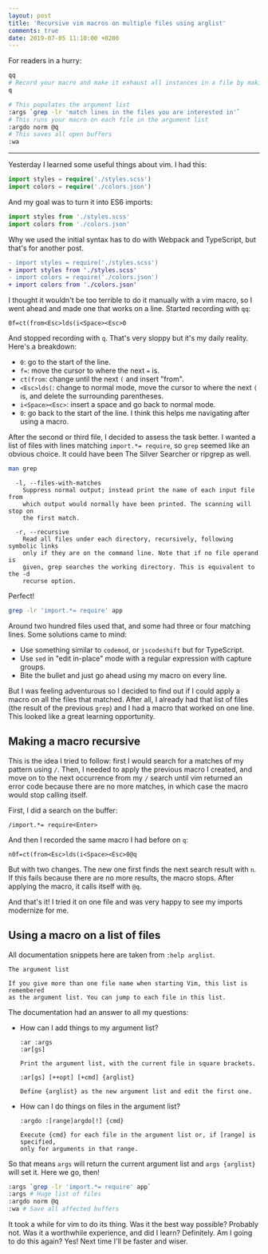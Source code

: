 ```yaml
---
layout: post
title: 'Recursive vim macros on multiple files using arglist'
comments: true
date: 2019-07-05 11:10:00 +0200
---
```


For readers in a hurry:

```bash
qq
# Record your macro and make it exhaust all instances in a file by making it recursive
q

# This populates the argument list
:args `grep -lr 'match lines in the files you are interested in'`
# This runs your macro on each file in the argument list
:argdo norm @q
# This saves all open buffers
:wa
```

---

Yesterday I learned some useful things about vim. I had this:

```typescript
import styles = require('./styles.scss')
import colors = require('./colors.json')
```

And my goal was to turn it into ES6 imports:

```typescript
import styles from './styles.scss'
import colors from './colors.json'
```

Why we used the initial syntax has to do with Webpack and TypeScript, but that's for another post.

```diff
- import styles = require('./styles.scss')
+ import styles from './styles.scss'
- import colors = require('./colors.json')
+ import colors from './colors.json'
```

I thought it wouldn't be too terrible to do it manually with a vim macro, so I went ahead and made one that works on a line. Started recording with `qq`:

```vim
0f=ct(from<Esc>lds(i<Space><Esc>0
```

And stopped recording with `q`. That's very sloppy but it's my daily reality. Here's a breakdown:

- `0`: go to the start of the line.
- `f=`: move the cursor to where the next `=` is.
- `ct(from`: change until the next `(` and insert "from".
- `<Esc>lds(`: change to normal mode, move the cursor to where the next `(` is, and delete the surrounding parentheses.
- `i<Space><Esc>`: insert a space and go back to normal mode.
- `0`: go back to the start of the line. I think this helps me navigating after using a macro.

After the second or third file, I decided to assess the task better. I wanted a list of files with lines matching `import.*= require`, so `grep` seemed like an obvious choice. It could have been The Silver Searcher or ripgrep as well.

```bash
man grep
```

```
  -l, --files-with-matches
    Suppress normal output; instead print the name of each input file from
    which output would normally have been printed. The scanning will stop on
    the first match.

  -r, --recursive
    Read all files under each directory, recursively, following symbolic links
    only if they are on the command line. Note that if no file operand is
    given, grep searches the working directory. This is equivalent to the -d
    recurse option.
```

Perfect!

```bash
grep -lr 'import.*= require' app
```

Around two hundred files used that, and some had three or four matching lines. Some solutions came to mind:

- Use something similar to `codemod`, or `jscodeshift` but for TypeScript.
- Use `sed` in "edit in-place" mode with a regular expression with capture groups.
- Bite the bullet and just go ahead using my macro on every line.

But I was feeling adventurous so I decided to find out if I could apply a macro on all the files that matched. After all, I already had that list of files (the result of the previous `grep`) and I had a macro that worked on one line. This looked like a great learning opportunity.

## Making a macro recursive

This is the idea I tried to follow: first I would search for a matches of my pattern using `/`. Then, I needed to apply the previous macro I created, and move on to the next occurrence from my `/` search until vim returned an error code because there are no more matches, in which case the macro would stop calling itself.

First, I did a search on the buffer:

```vim
/import.*= require<Enter>
```

And then I recorded the same macro I had before on `q`:

```vim
n0f=ct(from<Esc>lds(i<Space><Esc>0@q
```

But with two changes. The new one first finds the next search result with `n`. If this fails because there are no more results, the macro stops. After applying the macro, it calls itself with `@q`.

And that's it! I tried it on one file and was very happy to see my imports modernize for me.

## Using a macro on a list of files

All documentation snippets here are taken from `:help arglist`.

```
The argument list

If you give more than one file name when starting Vim, this list is remembered
as the argument list. You can jump to each file in this list.
```

The documentation had an answer to all my questions:

- How can I add things to my argument list?

  ```
  :ar :args
  :ar[gs]

  Print the argument list, with the current file in square brackets.

  :ar[gs] [++opt] [+cmd] {arglist}

  Define {arglist} as the new argument list and edit the first one.
  ```

- How can I do things on files in the argument list?

  ```
  :argdo :[range]argdo[!] {cmd}

  Execute {cmd} for each file in the argument list or, if [range] is specified,
  only for arguments in that range.
  ```

So that means `args` will return the current argument list and `args {arglist}` will set it. Here we go, then!

```bash
:args `grep -lr 'import.*= require' app`
:args # Huge list of files
:argdo norm @q
:wa # Save all affected buffers
```

It took a while for vim to do its thing. Was it the best way possible? Probably not. Was it a worthwhile experience, and did I learn? Definitely. Am I going to do this again? Yes! Next time I'll be faster and wiser.
